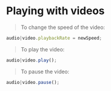 # Playing with videos

> To change the speed of the video:
```js
audio|video.playbackRate = newSpeed;
```

> To play the video:
```js
audio|video.play();
```

> To pause the video:
```js
audio|video.pause();
```